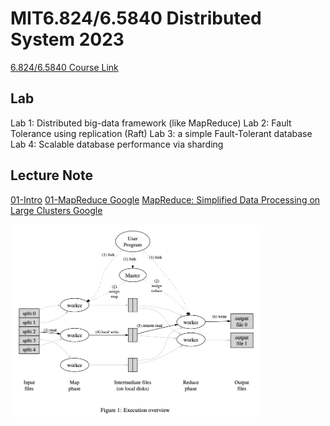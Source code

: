 # MIT6.824/6.5840 Distributed System 2023

[6.824/6.5840 Course Link](https://pdos.csail.mit.edu/6.824/)

## Lab

Lab 1: Distributed big-data framework (like MapReduce)
Lab 2: Fault Tolerance using replication (Raft)
Lab 3: a simple Fault-Tolerant database
Lab 4: Scalable database performance via sharding

## Lecture Note

[01-Intro](./Lecture/01-Intro.md)
[01-MapReduce Google](./Lecture/01-MapReduce.md)
[MapReduce: Simplified Data Processing on Large Clusters Google](./Paper/01-mapreduce.pdf)

<img src="./Paper/01-Execution.png" alt="Execution Diagram " width= "80%">

